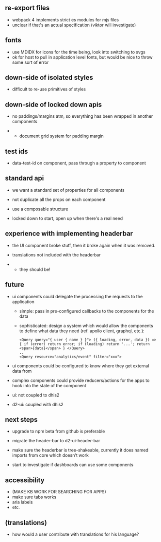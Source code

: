 ## re-export files

- webpack 4 implements strict es modules for mjs files
- unclear if that's an actual specification (viktor will investigate)

## fonts

- use MDIDX for icons for the time being, look into switching to svgs
- ok for host to pull in application level fonts, but would be nice to
throw some sort of error

## down-side of isolated styles

- difficult to re-use primitives of styles

## down-side of locked down apis

- no paddings/margins atm, so everything has been wrapped in another
  components

- - document grid system for padding margin

## test ids

- data-test-id on component, pass through a property to component

## standard api

- we want a standard set of properties for all components
- not duplicate all the props on each component
- use a composable structure

- locked down to start, open up when there's a real need

## experience with implementing headerbar

- the UI component broke stuff, then it broke again when it was removed.

- translations not included with the headerbar

- - they should be!

## future

- ui components could delegate the processing the requests to the
  application

  - simple: pass in pre-configured callbacks to the components for the
    data

  - sophisticated: design a system which would allow the components to
    define what data they need (ref. apollo client, graphql, etc.):

    ```
    <Query query="{ user { name } }"> ({ loading, error, data }) => { if (error) return error; if (loading) return '...'; return <span>{data}</span> } </Query>
    ..
    <Query resource="analytics/event" filter="xxx">
    ```

- ui components could be configured to know where they get external data
  from

- complex components could provide reducers/actions for the apps to hook
  into the state of the component

- ui: not coupled to dhis2

- d2-ui: coupled with dhis2

## next steps

- upgrade to npm beta from github is preferable

- migrate the header-bar to d2-ui-header-bar

- make sure the headerbar is tree-shakeable, currently it does named
  imports from core which doesn't work

- start to investigate if dashboards can use some components

## accessibility

- (MAKE KB WORK FOR SEARCHING FOR APPS)
- make sure tabs works
- aria labels
- etc.

## (translations)

- how would a user contribute with translations for his language?
